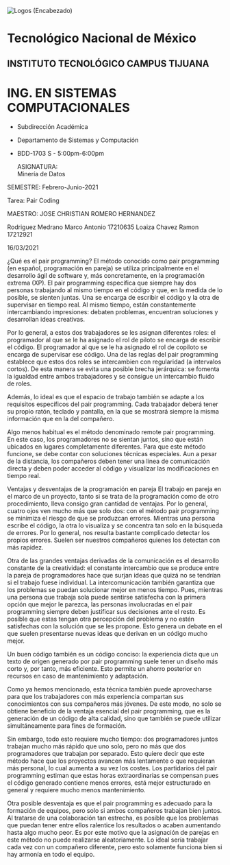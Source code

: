 ![Logos (Encabezado)](https://user-images.githubusercontent.com/38358997/111401323-4c5f8480-8686-11eb-8532-0679458bb51a.png)

# Tecnológico Nacional de México
## INSTITUTO TECNOLÓGICO CAMPUS TIJUANA
# ING. EN SISTEMAS COMPUTACIONALES

* Subdirección Académica 
* Departamento de Sistemas y Computación
* BDD-1703 S - 5:00pm-6:00pm
                                            
   ASIGNATURA:                                                                     
Minería de Datos

SEMESTRE:
Febrero-Junio-2021

Tarea: Pair Coding

MAESTRO: 
JOSE CHRISTIAN ROMERO HERNANDEZ

Rodriguez Medrano Marco Antonio 17210635
Loaiza Chavez Ramon 17212921

16/03/2021

¿Qué es el pair programming?
El método conocido como pair programming (en español, programación en pareja) se utiliza principalmente en el desarrollo ágil de software y, más concretamente, en la programación extrema (XP). El pair programming especifica que siempre hay dos personas trabajando al mismo tiempo en el código y que, en la medida de lo posible, se sienten juntas. Una se encarga de escribir el código y la otra de supervisar en tiempo real. Al mismo tiempo, están constantemente intercambiando impresiones: debaten problemas, encuentran soluciones y desarrollan ideas creativas.

Por lo general, a estos dos trabajadores se les asignan diferentes roles: el programador al que se le ha asignado el rol de piloto se encarga de escribir el código. El programador al que se le ha asignado el rol de copiloto se encarga de supervisar ese código. Una de las reglas del pair programming establece que estos dos roles se intercambien con regularidad (a intervalos cortos). De esta manera se evita una posible brecha jerárquica: se fomenta la igualdad entre ambos trabajadores y se consigue un intercambio fluido de roles.

Además, lo ideal es que el espacio de trabajo también se adapte a los requisitos específicos del pair programming. Cada trabajador deberá tener su propio ratón, teclado y pantalla, en la que se mostrará siempre la misma información que en la del compañero.

Algo menos habitual es el método denominado remote pair programming. En este caso, los programadores no se sientan juntos, sino que están ubicados en lugares completamente diferentes. Para que este método funcione, se debe contar con soluciones técnicas especiales. Aun a pesar de la distancia, los compañeros deben tener una línea de comunicación directa y deben poder acceder al código y visualizar las modificaciones en tiempo real.

Ventajas y desventajas de la programación en pareja
El trabajo en pareja en el marco de un proyecto, tanto si se trata de la programación como de otro procedimiento, lleva consigo gran cantidad de ventajas. Por lo general, cuatro ojos ven mucho más que solo dos: con el método pair programming se minimiza el riesgo de que se produzcan errores. Mientras una persona escribe el código, la otra lo visualiza y se concentra tan solo en la búsqueda de errores. Por lo general, nos resulta bastante complicado detectar los propios errores. Suelen ser nuestros compañeros quienes los detectan con más rapidez.

Otra de las grandes ventajas derivadas de la comunicación es el desarrollo constante de la creatividad: el constante intercambio que se produce entre la pareja de programadores hace que surjan ideas que quizá no se tendrían si el trabajo fuese individual. La intercomunicación también garantiza que los problemas se puedan solucionar mejor en menos tiempo. Pues, mientras una persona que trabaja sola puede sentirse satisfecha con la primera opción que mejor le parezca, las personas involucradas en el pair programming siempre deben justificar sus decisiones ante el resto. Es posible que estas tengan otra percepción del problema y no estén satisfechas con la solución que se les propone. Esto genera un debate en el que suelen presentarse nuevas ideas que derivan en un código mucho mejor.

Un buen código también es un código conciso: la experiencia dicta que un texto de origen generado por pair programming suele tener un diseño más corto y, por tanto, más eficiente. Esto permite un ahorro posterior en recursos en caso de mantenimiento y adaptación.

Como ya hemos mencionado, esta técnica también puede aprovecharse para que los trabajadores con más experiencia compartan sus conocimientos con sus compañeros más jóvenes. De este modo, no solo se obtiene beneficio de la ventaja esencial del pair programming, que es la generación de un código de alta calidad, sino que también se puede utilizar simultáneamente para fines de formación.

Sin embargo, todo esto requiere mucho tiempo: dos programadores juntos trabajan mucho más rápido que uno solo, pero no más que dos programadores que trabajan por separado. Esto quiere decir que este método hace que los proyectos avancen más lentamente o que requieran más personal, lo cual aumenta a su vez los costes. Los partidarios del pair programming estiman que estas horas extraordinarias se compensan pues el código generado contiene menos errores, está mejor estructurado en general y requiere mucho menos mantenimiento.

Otra posible desventaja es que el pair programming es adecuado para la formación de equipos, pero solo si ambos compañeros trabajan bien juntos. Al tratarse de una colaboración tan estrecha, es posible que los problemas que puedan tener entre ellos ralentice los resultados o acaben aumentando hasta algo mucho peor. Es por este motivo que la asignación de parejas en este método no puede realizarse aleatoriamente. Lo ideal sería trabajar cada vez con un compañero diferente, pero esto solamente funciona bien si hay armonía en todo el equipo.
